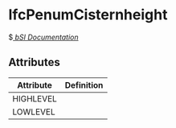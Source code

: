 IfcPenumCisternheight
=====================
$[ _bSI
Documentation_](https://standards.buildingsmart.org/IFC/DEV/IFC4_2/FINAL/HTML/schema//pset/penum_cisternheight.htm)


Attributes
----------
| Attribute   | Definition   |
|-------------|--------------|
| HIGHLEVEL   |              |
| LOWLEVEL    |              |

